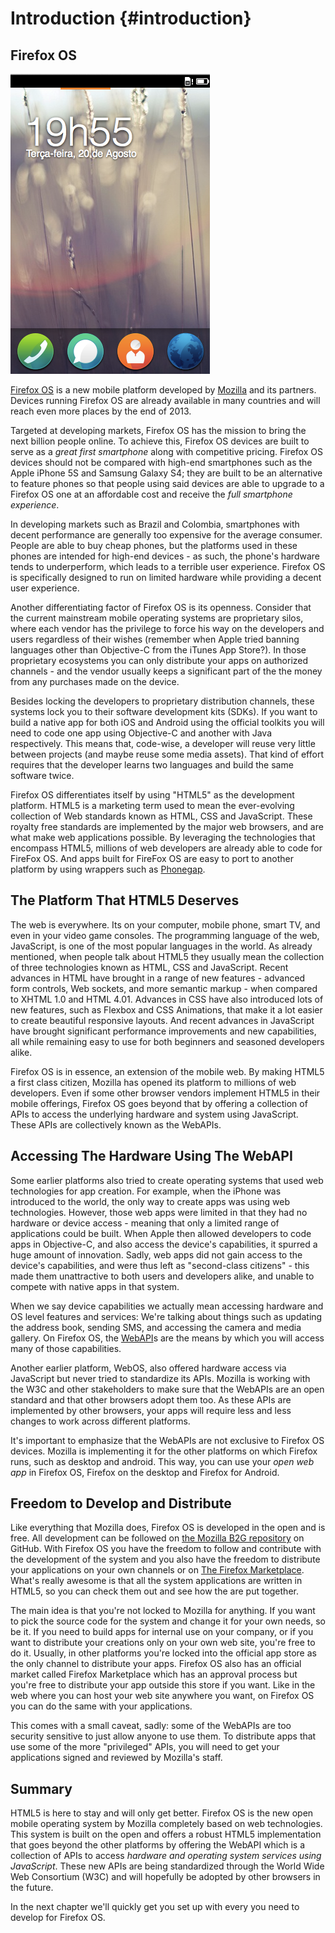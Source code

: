 # Introduction {#introduction}

## Firefox OS

![Firefox OS](images/originals/firefox_os_simulator.png)

[Firefox OS](http://www.mozilla.org/firefox/os/) is a new mobile platform developed by [Mozilla](http://mozilla.org) and its partners. Devices running Firefox OS are already available in many countries and will reach even more places by the end of 2013.

Targeted at developing markets, Firefox OS has the mission to bring the next billion people online. To achieve this, Firefox OS devices are built to serve as a *great first smartphone* along with competitive pricing. Firefox OS devices should not be compared with high-end smartphones such as the Apple iPhone 5S and Samsung Galaxy S4; they are built to be an alternative to feature phones so that people using said devices are able to upgrade to a Firefox OS one at an affordable cost and receive the *full smartphone experience*.

In developing markets such as Brazil and Colombia, smartphones with decent performance are generally too expensive for the average consumer. People are able to buy cheap phones, but the platforms used in these phones are intended for high-end devices - as such, the phone's hardware tends to underperform, which leads to a terrible user experience. Firefox OS is specifically designed to run on limited hardware while providing a decent user experience. 

Another differentiating factor of Firefox OS is its openness. Consider that the current mainstream mobile operating systems are proprietary silos, where each vendor has the privilege to force his way on the developers and users regardless of their wishes (remember when Apple tried banning languages other than Objective-C from the iTunes App Store?). In those proprietary ecosystems you can only distribute your apps on authorized channels - and the vendor usually keeps a significant part of the the money from any purchases made on the device.

Besides locking the developers to proprietary distribution channels, these systems lock you to their software development kits (SDKs). If you want to build a native app for both iOS and Android using the official toolkits you will need to code one app using Objective-C and another with Java respectively. This means that, code-wise, a developer will reuse very little between projects (and maybe reuse some media assets). That kind of effort requires that the developer learns two languages and build the same software twice. 

Firefox OS differentiates itself by using "HTML5" as the development platform. HTML5 is a marketing term used to mean the ever-evolving collection of Web standards known as HTML, CSS and JavaScript. These royalty free standards are implemented by the major web browsers, and are what make web applications possible. By leveraging the technologies that encompass HTML5, millions of web developers are already able to code for FireFox OS. And apps built for FireFox OS are easy to port to another platform by using wrappers such as [Phonegap](http://phonegap.com).

## The Platform That HTML5 Deserves

The web is everywhere. Its on your computer, mobile phone, smart TV, and even in your video game consoles. The programming language of the web, JavaScript, is one of the most popular languages in the world. As already mentioned, when people talk about HTML5 they usually mean the collection of three technologies known as HTML, CSS and JavaScript. Recent advances in HTML have brought in a range of new features - advanced form controls, Web sockets, and more semantic markup - when compared to XHTML 1.0 and HTML 4.01. Advances in CSS have also introduced lots of new features, such as Flexbox and CSS Animations, that make it a lot easier to create beautiful responsive layouts. And recent advances in JavaScript have brought significant performance improvements and new capabilities, all while remaining easy to use for both beginners and seasoned developers alike.

Firefox OS is in essence, an extension of the mobile web. By making HTML5 a first class citizen, Mozilla has opened its platform to millions of web developers. Even if some other browser vendors implement HTML5 in their mobile offerings, Firefox OS goes beyond that by offering a collection of APIs to access the underlying hardware and system using JavaScript. These APIs are collectively known as the WebAPIs.

## Accessing The Hardware Using The WebAPI

Some earlier platforms also tried to create operating systems that used web technologies for app creation. For example, when the iPhone was introduced to the world, the only way to create apps was using web technologies. However, those web apps were limited in that they had no hardware or device access - meaning that only a limited range of applications could be built. When Apple then allowed developers to code apps in Objective-C, and also access the device's capabilities, it spurred a huge amount of innovation. Sadly, web apps did not gain access to the device's capabilities, and were thus left as "second-class citizens" - this made them unattractive to both users and developers alike, and unable to compete with native apps in that system.

When we say device capabilities we actually mean accessing hardware and OS level features and services: We're talking about things such as updating the address book, sending SMS, and accessing the camera and media gallery. On Firefox OS, the [WebAPI](https://wiki.mozilla.org/WebAPI)s are the means by which you will access many of those capabilities. 

Another earlier platform, WebOS, also offered hardware access via JavaScript but never tried to standardize its APIs. Mozilla is working with the W3C and other stakeholders to make sure that the WebAPIs are an open standard and that other browsers adopt them too. As these APIs are implemented by other browsers, your apps will require less and less changes to work across different platforms.

It's important to emphasize that the WebAPIs are not exclusive to Firefox OS devices. Mozilla is implementing it for the other platforms on which Firefox runs, such as desktop and android. This way, you can use your *open web app* in Firefox OS, Firefox on the desktop and Firefox for Android.

## Freedom to Develop and Distribute

Like everything that Mozilla does, Firefox OS is developed in the open and is free. All development can be followed on [the Mozilla B2G repository](https://github.com/mozilla-b2g/B2G) on GitHub. With Firefox OS you have the freedom to follow and contribute with the development of the system and you also have the freedom to distribute your applications on your own channels or on [The Firefox Marketplace](https://marketplace.firefox.com/). What's really awesome is that all the system applications are written in HTML5, so you can check them out and see how the are put together. 

The main idea is that you're not locked to Mozilla for anything. If you want to pick the source code for the system and change it for your own needs, so be it. If you need to build apps for internal use on your company, or if you want to distribute your creations only on your own web site, you're free to do it. Usually, in other platforms you're locked into the official app store as the only channel to distribute your apps. Firefox OS also has an official market called Firefox Marketplace which has an approval process but you're free to distribute your app outside this store if you want. Like in the web where you can host your web site anywhere you want, on Firefox OS you can do the same with your applications. 

This comes with a small caveat, sadly: some of the WebAPIs are too security sensitive to just allow anyone to use them. To distribute apps that use some of the more "privileged" APIs, you will need to get your applications signed and reviewed by Mozilla's staff. 

## Summary

HTML5 is here to stay and will only get better. Firefox OS is the new open mobile operating system by Mozilla completely based on web technologies. This system is built on the open and offers a robust HTML5 implementation that goes beyond the other platforms by offering the WebAPI which is a collection of APIs to access *hardware and operating system services using JavaScript*. These new APIs are being standardized through the World Wide Web Consortium (W3C) and will hopefully be adopted by other browsers in the future.

In the next chapter we'll quickly get you set up with every you need to develop for Firefox OS. 
